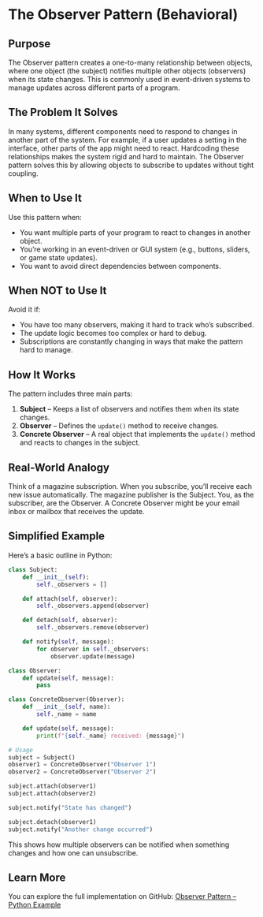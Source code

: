 # The Observer Pattern (Behavioral)

## Purpose

The Observer pattern creates a one-to-many relationship between objects, where one object (the subject) notifies multiple other objects (observers) when its state changes. This is commonly used in event-driven systems to manage updates across different parts of a program.

## The Problem It Solves

In many systems, different components need to respond to changes in another part of the system. For example, if a user updates a setting in the interface, other parts of the app might need to react. Hardcoding these relationships makes the system rigid and hard to maintain. The Observer pattern solves this by allowing objects to subscribe to updates without tight coupling.

## When to Use It

Use this pattern when:

* You want multiple parts of your program to react to changes in another object.
* You’re working in an event-driven or GUI system (e.g., buttons, sliders, or game state updates).
* You want to avoid direct dependencies between components.

## When NOT to Use It

Avoid it if:

* You have too many observers, making it hard to track who’s subscribed.
* The update logic becomes too complex or hard to debug.
* Subscriptions are constantly changing in ways that make the pattern hard to manage.

## How It Works

The pattern includes three main parts:

1. **Subject** – Keeps a list of observers and notifies them when its state changes.
2. **Observer** – Defines the `update()` method to receive changes.
3. **Concrete Observer** – A real object that implements the `update()` method and reacts to changes in the subject.

## Real-World Analogy

Think of a magazine subscription. When you subscribe, you’ll receive each new issue automatically. The magazine publisher is the Subject. You, as the subscriber, are the Observer. A Concrete Observer might be your email inbox or mailbox that receives the update.

## Simplified Example

Here’s a basic outline in Python:

```python
class Subject:
    def __init__(self):
        self._observers = []

    def attach(self, observer):
        self._observers.append(observer)

    def detach(self, observer):
        self._observers.remove(observer)

    def notify(self, message):
        for observer in self._observers:
            observer.update(message)

class Observer:
    def update(self, message):
        pass

class ConcreteObserver(Observer):
    def __init__(self, name):
        self._name = name

    def update(self, message):
        print(f"{self._name} received: {message}")

# Usage
subject = Subject()
observer1 = ConcreteObserver("Observer 1")
observer2 = ConcreteObserver("Observer 2")

subject.attach(observer1)
subject.attach(observer2)

subject.notify("State has changed")

subject.detach(observer1)
subject.notify("Another change occurred")
```

This shows how multiple observers can be notified when something changes and how one can unsubscribe.

## Learn More

You can explore the full implementation on GitHub:
[Observer Pattern – Python Example](https://github.com/taggedzi/python-design-pattern-rag/blob/main/patterns/behavioral/observer.py)
